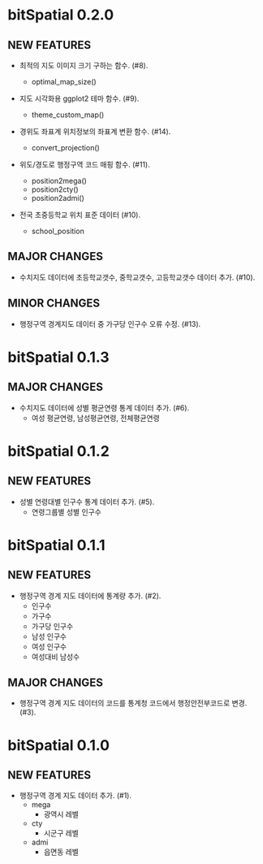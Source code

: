 # bitSpatial 0.2.0

## NEW FEATURES
  
* 최적의 지도 이미지 크기 구하는 함수. (#8).
    - optimal_map_size()

* 지도 시각화용 ggplot2 테마 함수. (#9).
    - theme_custom_map()

* 경위도 좌표계 위치정보의 좌표계 변환 함수. (#14).
    - convert_projection()
    
* 위도/경도로 행정구역 코드 매핑 함수. (#11).
    - position2mega()
    - position2cty()
    - position2admi()
    
* 전국 초중등학교 위치 표준 데이터 (#10).
    - school_position    
    
## MAJOR CHANGES

* 수치지도 데이터에 초등학교갯수, 중학교갯수, 고등학교갯수 데이터 추가. (#10).

## MINOR CHANGES

* 행정구역 경계지도 데이터 중 가구당 인구수 오류 수정. (#13).



# bitSpatial 0.1.3

## MAJOR CHANGES
  
* 수치지도 데이터에 성별 평균연령 통계 데이터 추가. (#6).
    - 여성 평균연령, 남성평균연령, 전체평균연령



# bitSpatial 0.1.2

## NEW FEATURES
  
* 성별 연령대별 인구수 통계 데이터 추가. (#5).
    - 연령그룹별 성별 인구수

    
    
# bitSpatial 0.1.1

## NEW FEATURES
  
* 행정구역 경계 지도 데이터에 통계량 추가. (#2).
    - 인구수
    - 가구수
    - 가구당 인구수
    - 남성 인구수
    - 여성 인구수
    - 여성대비 남성수  

## MAJOR CHANGES

* 행정구역 경계 지도 데이터의 코드를 통계청 코드에서 행정안전부코드로 변경. (#3).
       
       
       
# bitSpatial 0.1.0

## NEW FEATURES
  
* 행정구역 경계 지도 데이터 추가. (#1).
    - mega
       - 광역시 레벨
    - cty
       - 시군구 레벨    
    - admi
       - 읍면동 레벨    